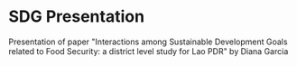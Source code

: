 # SDG Presentation

Presentation of paper "Interactions among Sustainable Development Goals related to Food Security: a district level study for Lao PDR" by Diana Garcia
